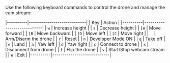 Use the following keyboard commands to control the drone and manage the cam stream:

|----------|----------------------------|
| Key      | Action                     |
|----------|----------------------------|
| `w`      | Increase height            |
| `s`      | Decrease height            |
| `[A`     | Move forward               |
| `[B`     | Move backward              |
| `[D`     | Move left                  |
| `[C`     | Move right                 |
| ` `      | Arm/Disarm the drone       |
| `r`      | Reset                      |
| `n`      | Developer Mode ON          |
| `q`      | Take off                   |
| `e`      | Land                       |
| `a`      | Yaw left                   |
| `d`      | Yaw right                  |
| `c`      | Connect to drone           |
| `x`      | Disconnect from drone      |
| `f`      | Flip the drone             |
| `v`      | Start/Stop webcam stream   |
| `e`      | Exit                       |
|----------|----------------------------|
